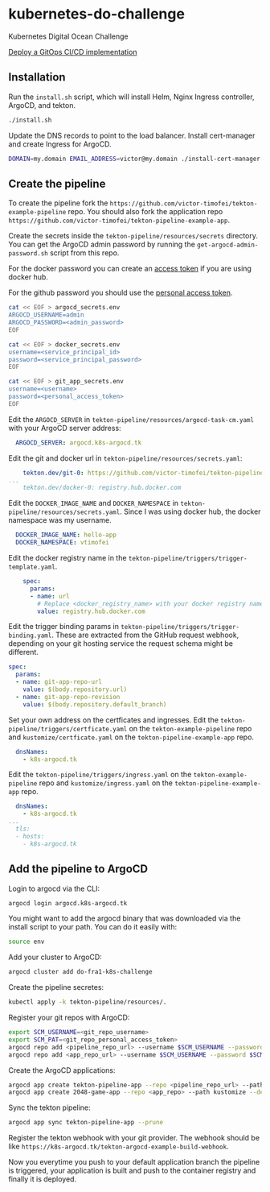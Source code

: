 # kubernetes-do-challenge
Kubernetes Digital Ocean Challenge

[Deploy a GitOps CI/CD implementation](https://www.digitalocean.com/community/pages/kubernetes-challenge#anchor--challenges)

## Installation

Run the `install.sh` script, which will install Helm, Nginx Ingress controller, ArgoCD, and tekton.
```sh
./install.sh
```

Update the DNS records to point to the load balancer.
Install cert-manager and create Ingress for ArgoCD.
```sh
DOMAIN=my.domain EMAIL_ADDRESS=victor@my.domain ./install-cert-manager.sh
```

## Create the pipeline
To create the pipeline fork the `https://github.com/victor-timofei/tekton-example-pipeline` repo.
You should also fork the application repo `https://github.com/victor-timofei/tekton-pipeline-example-app`.

Create the secrets inside the `tekton-pipeline/resources/secrets` directory.
You can get the ArgoCD admin password by running the `get-argocd-admin-password.sh` script from
this repo.

For the docker password you can create an [access token](https://hub.docker.com/settings/security) if you are using docker hub.

For the github password you should use the [personal access token](https://github.com/settings/tokens).

```sh
cat << EOF > argocd_secrets.env
ARGOCD_USERNAME=admin
ARGOCD_PASSWORD=<admin_password>
EOF

cat << EOF > docker_secrets.env
username=<service_principal_id>
password=<service_principal_password>
EOF

cat << EOF > git_app_secrets.env
username=<username>
password=<personal_access_token>
EOF
```

Edit the `ARGOCD_SERVER` in `tekton-pipeline/resources/argocd-task-cm.yaml` with your ArgoCD
server address:
```yaml
  ARGOCD_SERVER: argocd.k8s-argocd.tk
```

Edit the git and docker url in `tekton-pipeline/resources/secrets.yaml`:
```yaml
    tekton.dev/git-0: https://github.com/victor-timofei/tekton-pipeline-example-app
...
    tekton.dev/docker-0: registry.hub.docker.com
```

Edit the `DOCKER_IMAGE_NAME` and `DOCKER_NAMESPACE` in `tekton-pipeline/resources/secrets.yaml`.
Since I was using docker hub, the docker namespace was my username.
```yaml
  DOCKER_IMAGE_NAME: hello-app
  DOCKER_NAMESPACE: vtimofei
```

Edit the docker registry name in the `tekton-pipeline/triggers/trigger-template.yaml`.
```yaml
    spec:
      params:
      - name: url
        # Replace <docker_registry_name> with your docker registry name (e.g. my-acr.azurecr.io)
        value: registry.hub.docker.com
```

Edit the trigger binding params in `tekton-pipeline/triggers/trigger-binding.yaml`.
These are extracted from the GitHub request webhook, depending on your git hosting service the
request schema might be different.
```yaml
spec:
  params:
  - name: git-app-repo-url
    value: $(body.repository.url)
  - name: git-app-repo-revision
    value: $(body.repository.default_branch)
```

Set your own address on the certficates and ingresses.
Edit the `tekton-pipeline/triggers/certficate.yaml` on the `tekton-example-pipeline` repo and
`kustomize/certficate.yaml` on the `tekton-pipeline-example-app` repo.
```yaml
  dnsNames:
    - k8s-argocd.tk
```

Edit the `tekton-pipeline/triggers/ingress.yaml` on the `tekton-example-pipeline` repo and
`kustomize/ingress.yaml` on the `tekton-pipeline-example-app` repo.
```yaml
  dnsNames:
    - k8s-argocd.tk
...
  tls:
  - hosts:
    - k8s-argocd.tk
```

## Add the pipeline to ArgoCD

Login to argocd via the CLI:
```sh
argocd login argocd.k8s-argocd.tk
```
You might want to add the argocd binary that was downloaded via the install script to your path.
You can do it easily with:
```sh
source env
```

Add your cluster to ArgoCD:
```sh
argocd cluster add do-fra1-k8s-challenge
```

Create the pipeline secretes:
```sh
kubectl apply -k tekton-pipeline/resources/.
```

Register your git repos with ArgoCD:
```sh
export SCM_USERNAME=<git_repo_username>
export SCM_PAT=<git_repo_personal_access_token>
argocd repo add <pipeline_repo_url> --username $SCM_USERNAME --password $SCM_PAT
argocd repo add <app_repo_url> --username $SCM_USERNAME --password $SCM_PAT
```

Create the ArgoCD applications:
```sh
argocd app create tekton-pipeline-app --repo <pipeline_repo_url> --path tekton-pipeline --dest-server https://kubernetes.default.svc --dest-namespace tekton-argocd-example
argocd app create 2048-game-app --repo <app_repo> --path kustomize --dest-server https://kubernetes.default.svc --dest-namespace game-2048 --sync-option CreateNamespace=true
```

Sync the tekton pipeline:
```sh
argocd app sync tekton-pipeline-app --prune
```

Register the tekton webhook with your git provider. The webhook should be like `https://k8s-argocd.tk/tekton-argocd-example-build-webhook`.

Now you everytime you push to your default application branch the pipeline is triggered, your
application is built and push to the container registry and finally it is deployed.
